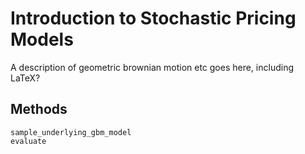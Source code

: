 # Introduction to Stochastic Pricing Models
A description of geometric brownian motion etc goes here, including LaTeX?


## Methods
```@docs
sample_underlying_gbm_model
evaluate
```